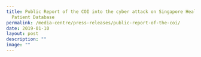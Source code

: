```yaml
---
title: Public Report of the COI into the cyber attack on Singapore Health
  Patient Database
permalink: /media-centre/press-releases/public-report-of-the-coi/
date: 2019-01-10
layout: post
description: ""
image: ""
---
```

